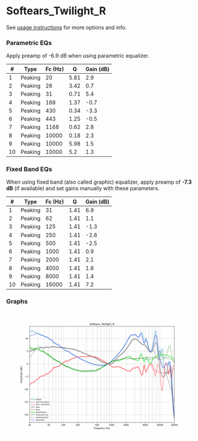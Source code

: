 # Softears_Twilight_R
See [usage instructions](https://github.com/jaakkopasanen/AutoEq#usage) for more options and info.

### Parametric EQs
Apply preamp of -6.9 dB when using parametric equalizer.

|   # | Type    |   Fc (Hz) |    Q |   Gain (dB) |
|-----|---------|-----------|------|-------------|
|   1 | Peaking |        20 | 5.81 |         2.9 |
|   2 | Peaking |        26 | 3.42 |         0.7 |
|   3 | Peaking |        31 | 0.71 |         5.4 |
|   4 | Peaking |       168 | 1.37 |        -0.7 |
|   5 | Peaking |       430 | 0.34 |        -3.3 |
|   6 | Peaking |       443 | 1.25 |        -0.5 |
|   7 | Peaking |      1168 | 0.62 |         2.8 |
|   8 | Peaking |     10000 | 0.18 |         2.3 |
|   9 | Peaking |     10000 | 5.98 |         1.5 |
|  10 | Peaking |     10000 | 5.2  |         1.3 |

### Fixed Band EQs
When using fixed band (also called graphic) equalizer, apply preamp of **-7.3 dB** (if available) and set gains manually with these parameters.

|   # | Type    |   Fc (Hz) |    Q |   Gain (dB) |
|-----|---------|-----------|------|-------------|
|   1 | Peaking |        31 | 1.41 |         6.9 |
|   2 | Peaking |        62 | 1.41 |         1.1 |
|   3 | Peaking |       125 | 1.41 |        -1.3 |
|   4 | Peaking |       250 | 1.41 |        -2.8 |
|   5 | Peaking |       500 | 1.41 |        -2.5 |
|   6 | Peaking |      1000 | 1.41 |         0.9 |
|   7 | Peaking |      2000 | 1.41 |         2.1 |
|   8 | Peaking |      4000 | 1.41 |         1.6 |
|   9 | Peaking |      8000 | 1.41 |         1.4 |
|  10 | Peaking |     16000 | 1.41 |         7.2 |

### Graphs
![](./Softears_Twilight_R.png)
